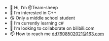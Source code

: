 - 👋 Hi, I’m @Team-sheep
- 👀 I’m interested in C++
- 😘 Only a middle school student 
- 🌱 I’m currently learning   c#
- 💞️ I’m looking to collaborate on bilibili.com
- 📫 How to reach me dd7608502021@163.com

<!---
Team-sheep/Team-sheep is a ✨ special ✨ repository because its `README.md` (this file) appears on your GitHub profile.
You can click the Preview link to take a look at your changes.
--->
